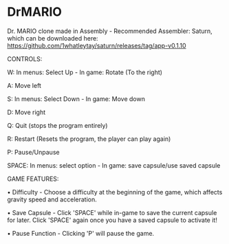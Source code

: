 # DrMARIO
Dr. MARIO clone made in Assembly - Recommended Assembler: Saturn, which can be downloaded here: https://github.com/1whatleytay/saturn/releases/tag/app-v0.1.10 


CONTROLS:


W: In menus: Select Up - In game: Rotate (To the right)

A: Move left

S: In menus: Select Down - In game: Move down

D: Move right

Q: Quit (stops the program entirely)

R: Restart (Resets the program, the player can play again)

P: Pause/Unpause

SPACE: In menus: select option - In game: save capsule/use saved capsule


GAME FEATURES:

• Difficulty - Choose a difficulty at the beginning of the game, which affects gravity speed and acceleration.

• Save Capsule - Click 'SPACE' while in-game to save the current capsule for later. Click 'SPACE' again once you have a saved capsule to activate it!

• Pause Function - Clicking 'P' will pause the game.
